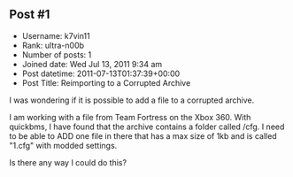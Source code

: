## Post #1
- Username: k7vin11
- Rank: ultra-n00b
- Number of posts: 1
- Joined date: Wed Jul 13, 2011 9:34 am
- Post datetime: 2011-07-13T01:37:39+00:00
- Post Title: Reimporting to a Corrupted Archive

I was wondering if it is possible to add a file to a corrupted archive.

I am working with a file from Team Fortress on the Xbox 360. With quickbms, I have found that the archive contains a folder called /cfg. I need to be able to ADD one file in there that has a max size of 1kb and is called "1.cfg" with modded settings.

Is there any way I could do this?
